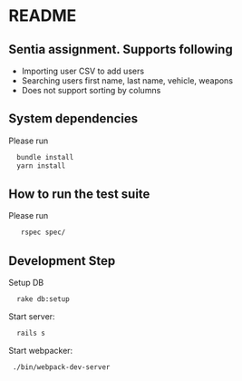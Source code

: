 # README

## Sentia assignment. Supports following
 * Importing user CSV to add users
 * Searching users first name, last name, vehicle, weapons
 * Does not support sorting by columns

## System dependencies
  Please run 
  ```bash
    bundle install
    yarn install
  ```

## How to run the test suite
  Please run
  ```bash
     rspec spec/
  ```

## Development Step
  Setup DB
  
  ```bash
    rake db:setup
  ```

  Start server: 
  ```bash
    rails s
  ```
  Start webpacker:
  ```bash
   ./bin/webpack-dev-server
  ```